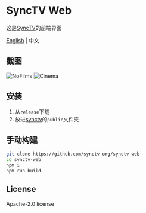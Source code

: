 # SyncTV Web

这是[SyncTV](https://github.com/synctv-org/synctv)的前端界面

[English](./README.md) | 中文

## 截图

![NoFilms](https://cdn.imlazy.ink:233/img/tup/synctv/cinema-nofilms.jpg)
![Cinema](https://cdn.imlazy.ink:233/img/tup/synctv/cinema.jpg)

## 安装

1. 从`release`下载
2. 放进[synctv](https://github.com/synctv-org/synctv)的`public`文件夹

## 手动构建

```bash
git clone https://github.com/synctv-org/synctv-web
cd synctv-web
npm i
npm run build
```

## License

Apache-2.0 license

